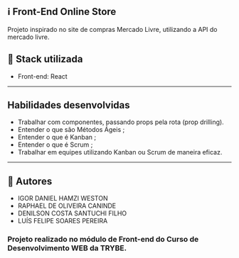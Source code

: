 ## :information_source: Front-End Online Store

Projeto inspirado no site de compras Mercado Livre, utilizando a API do mercado livre.


## :rocket: Stack utilizada

* Front-end: React

---

## Habilidades desenvolvidas

* Trabalhar com componentes, passando props pela rota (prop drilling).
* Entender o que são Métodos Ágeis ;
* Entender o que é Kanban ;
* Entender o que é Scrum ;
* Trabalhar em equipes utilizando Kanban ou Scrum de maneira eficaz.

---

## :link: Autores

* IGOR DANIEL HAMZI WESTON
* RAPHAEL DE OLIVEIRA CANINDE
* DENILSON COSTA SANTUCHI FILHO
* LUÍS FELIPE SOARES PEREIRA


### Projeto realizado no módulo de Front-end do Curso de Desenvolvimento WEB da TRYBE.
